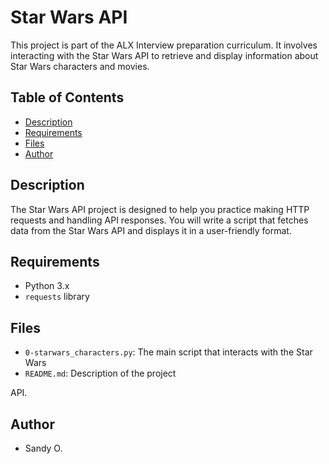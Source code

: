 # Star Wars API

This project is part of the ALX Interview preparation curriculum. It involves interacting with the Star Wars API to retrieve and display information about Star Wars characters and movies.

## Table of Contents
- [Description](#description)
- [Requirements](#requirements)
- [Files](#files)
- [Author](#author)

## Description
The Star Wars API project is designed to help you practice making HTTP requests and handling API responses. You will write a script that fetches data from the Star Wars API and displays it in a user-friendly format.

## Requirements
- Python 3.x
- `requests` library

## Files
- `0-starwars_characters.py`: The main script that interacts with the Star Wars 
- `README.md`: Description of the project

API.

## Author
- Sandy O.
